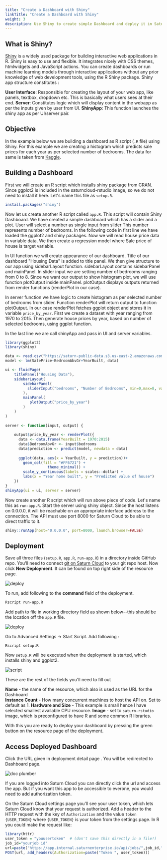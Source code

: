 ```yaml
---
title: "Create a Dashboard with Shiny"
linkTitle: "Create a Dashboard with Shiny"
weight: 3
description: Use Shiny to create simple Dashboard and deploy it in Saturn Cloud
---
```


## What is Shiny?
<a href="https://shiny.rstudio.com/" target='_blank' rel='noopener'>Shiny</a> is a widely used package for building interactive web applications in R.  Shiny is easy to use and flexible. It integrates nicely with CSS themes, htmlwidgets and JavaScript actions.
You can create dashboards or run machine learning models through interactive applications without any prior knowledge of web development tools, using the R Shiny package. 
Shiny app structure constitutes : 

**User Interface**: Responsible for creating the layout of your web app, like panels, textbox, dropdown etc. This is basically what users sees at their end.
**Server**: Constitutes logic which will display content in the webapp as per the inputs given by user from UI. 
**ShinyApp**: This function launches the shiny app as per UI/server pair.

## Objective
In the example below we are building a dashboard as R script (`.R` file) using Shiny. For this example we are creating a histogram which predicts sale prices for each year as per selected number of bedrooms. The data for same is taken from [Kaggle](https://www.kaggle.com/c/house-prices-advanced-regression-techniques/data).

## Building a Dashboard
First we will create an R script which installs shiny package from CRAN. Since ggplot2 is included in the saturncloud-rstudio image, so we do not need to install it here. Let's name this file as `setup.R`.

```R
install.packages("shiny")
```

Now let us create another R script called `app.R`. This script will contain Shiny Dashboard. We have created a simple dashboard which has a slider and a plot.
User will select a number as single input from slider This number represents number of bedrooms.  In the following code in first line we have loaded the ggplot2 and shiny packages. 
Now we will read house price data in variable data. We then create a regression model where Sale price of house is target variable.

In UI function we will create appearance of our dashboard. Title of our dashboard "Housing Data" is added to title panel.
We then give structure to our app using sidebarLayout function. sidebarLayout contains sidebarPanel and mainPanel. In slider input we are setting number of bedrooms ranging from 0 to 8.
Since we want our output to show histogram plot, we will use function plotOutput inside mainPanel. 
plotOutput displays outputs returned from render functions (renderPlot in our case). 

In server function we have logic to create histogram as per selected number of bedrooms from slider. Function renderPlot will return output to function plotOutput. 
In our case renderPlot fetches ggplot object and stores it in variable `price_by_year`. First we create a dataset with year ranging from 1970 to 2015. Then generate house prices by year, based on number of selected bedrooms, using ggplot function. 

In the last line we are call shinyApp and pass in UI and server variables.

```R
library(ggplot2)
library(shiny)

data <- read.csv("https://saturn-public-data.s3.us-east-2.amazonaws.com/examples/dashboard/housePriceData.csv")
model <- lm(SalePrice~BedroomAbvGr+YearBuilt, data)

ui <- fluidPage(
    titlePanel("Housing Data"),
    sidebarLayout(
        sidebarPanel(
          sliderInput("bedrooms", "Number of Bedrooms", min=0,max=8, value=3,step=1)
        ),
        mainPanel(
           plotOutput("price_by_year")
        )
    )
)
    
server <- function(input, output) {
    
    output$price_by_year <- renderPlot({
      data <- data.frame(YearBuilt = 1970:2015)
      data$BedroomAbvGr <- input$bedrooms
      data$prediction <- predict(model, newdata = data)
      
      ggplot(data, aes(x = YearBuilt, y = prediction))+
        geom_col(fill = "#FF6721") +
                   theme_minimal() +
        scale_y_continuous(labels = scales::dollar) +
        labs(x = "Year home built", y = "Predicted value of house")
    })
}
shinyApp(ui = ui, server = server)
```
Now create another R script which will run above piece of code. Let's name this as `run-app.R`. Start the server using shiny object. Since the host listens on 0.0.0.0, it will be reachable on an appropriate interface address to the connection. The API must use port 8000 for Saturn Cloud to be able to direct traffic to it.
```R
shiny::runApp(host="0.0.0.0", port=8000, launch.browser=FALSE)
```

## Deployment

Save all three files (`setup.R`, `app.R`, `run-app.R`) in a directory inside GitHub repo. You'll need to connect [git on Saturn Cloud](https://saturncloud.io/docs/using-saturn-cloud/gitrepo/) to your git repo host. Now click **New Deployment**. It can be found on top right side of the resource page. 

![deploy](https://saturn-public-assets.s3.us-east-2.amazonaws.com/example-resources/plumber_deployment.png "doc-image")


To run, add following to the **command** field of the deployment.
```bash
Rscript run-app.R
```
Add path to file in working directory field as shown below--this should be the location off the `app.R` file.

![deploy](https://saturn-public-assets.s3.us-east-2.amazonaws.com/example-resources/rshiny.png "doc-image")


Go to Advanced Settings -> Start Script.  Add following :

`Rscript setup.R`


Now `setup.R` will be executed when the deployment is started, which installs shiny and ggplot2. 

![script](https://saturn-public-assets.s3.us-east-2.amazonaws.com/example-resources/shiny-sh.png "doc-image")

These are the rest of the fields you'll need to fill out


**Name** - the name of the resource, which also is used as the URL for the Dashboard\
**Instance Count** - How many concurrent machines to host the API on. Set to default as 1.
**Hardware and Size** - This example is small hence I have selected smallest available CPU resource.
**Image** - set to `saturn-rstudio` image, which is preconfigured to have R and some common R libraries.

With this you are ready to deploy your dashboard by pressing the green button on the resource page of the deployment. 

## Access Deployed Dashboard

Click the URL given in deployment detail page . You will be redirected to Dashboard page. 

![doc plumber](https://saturn-public-assets.s3.us-east-2.amazonaws.com/example-resources/shiny-dashboard.png "doc-image")


If you are logged into Saturn Cloud you can directly click the url and access the app. But if you want this app to be accessible to everone, you would need to add authorization token. 

On the Saturn Cloud settings page you'll see your user token, which lets Saturn Cloud know that your request is authorized. Add a header to the HTTP request with the key of  `Authorization` and the value `token {USER_TOKEN}` where `{USER_TOKEN}` is your token from the settings page. In R you could make the request like:

```R
library(httr)
user_token = "youusertoken"  # (don't save this directly in a file!)
job_id="yourjob id"
url=paste("https://app.internal.saturnenterprise.io/api/jobs/",job_id,"/start",sep="")
POST(url, add_headers(Authorization=paste("Token ", user_token)))
```

